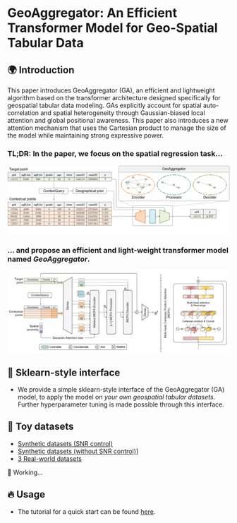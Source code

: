 # GeoAggregator: An Efficient Transformer Model for Geo-Spatial Tabular Data

## 🌍 Introduction

This paper introduces GeoAggregator (GA), an efficient and lightweight algorithm based on the transformer architecture
designed specifically for geospatial tabular data modeling.
GAs explicitly account for spatial auto-correlation and spatial heterogeneity through Gaussian-biased local attention
and
global positional awareness.
This paper also introduces a new attention mechanism that uses the Cartesian product to manage the size of the model
while maintaining strong expressive power.

### TL;DR: In the paper, we focus on the spatial regression task...

![Research question](figs/figure_1_research_question_camera-ready.png "Workflow of the geospatial regression problem")

### ... and propose an efficient and light-weight transformer model named *GeoAggregator*.

![Architecture of GeoAggregator model](figs/figure_2_model_architecture_camera-ready.png "GeoAggregator Model Architecture")

## 🤖 Sklearn-style interface

* We provide a simple sklearn-style interface of the GeoAggregator (GA) model, to apply the model on *your own
  geospatial tabular datasets*.
  Further hyperparameter tuning is made possible through this interface.

## 🗿 Toy datasets

* [Synthetic datasets (SNR control)](data/tabular_datasets/snr-control)
* [Synthetic datasets (without SNR control)](data/tabular_datasets)]
* [3 Real-world datasets](data/tabular_datasets)

🚧 Working...

## 🔥 Usage

* The tutorial for a quick start can be found [here](demo.ipynb).